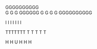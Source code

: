 GGGGGGGGGG       
G
G
G   GGGGGG
G        G 
G        G
GGGGGGGGGG

I
I
I
I
I
I
I

TTTTTTT
   T
   T
   T
   T
   T

H
H
U
H
H
H
